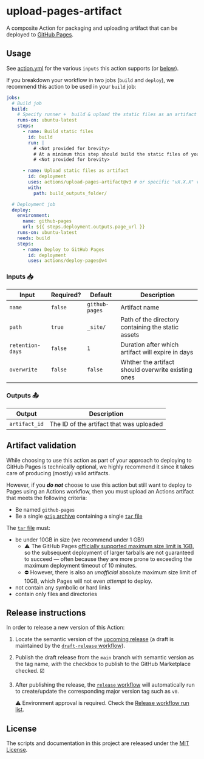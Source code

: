 # upload-pages-artifact

A composite Action for packaging and uploading artifact that can be deployed to [GitHub Pages][pages].

## Usage

See [action.yml](action.yml) for the various `inputs` this action supports (or [below](#inputs-📥)).

If you breakdown your workflow in two jobs (`build` and `deploy`), we recommend this action to be used in your `build` job:

```yaml
jobs:
  # Build job
  build:
    # Specify runner +  build & upload the static files as an artifact
    runs-on: ubuntu-latest
    steps:
      - name: Build static files
        id: build
        run: |
          # <Not provided for brevity>
          # At a minimum this step should build the static files of your site
          # <Not provided for brevity>

      - name: Upload static files as artifact
        id: deployment
        uses: actions/upload-pages-artifact@v3 # or specific "vX.X.X" version tag for this action
        with:
          path: build_outputs_folder/

  # Deployment job
  deploy:
    environment:
      name: github-pages
      url: ${{ steps.deployment.outputs.page_url }}
    runs-on: ubuntu-latest
    needs: build
    steps:
      - name: Deploy to GitHub Pages
        id: deployment
        uses: actions/deploy-pages@v4
```

### Inputs 📥

| Input            | Required? | Default        | Description                                        |
| ---------------- | --------- | -------------- | -------------------------------------------------- |
| `name`           | `false`   | `github-pages` | Artifact name                                      |
| `path`           | `true`    | `_site/`       | Path of the directory containing the static assets |
| `retention-days` | `false`   | `1`            | Duration after which artifact will expire in days  |
| `overwrite`      | `false`   | `false`        | Whther the artifact should overwrite existing ones |

### Outputs 📤

| Output        | Description                              |
| ------------- | ---------------------------------------- |
| `artifact_id` | The ID of the artifact that was uploaded |

## Artifact validation

While choosing to use this action as part of your approach to deploying to GitHub Pages is technically optional, we highly recommend it since it takes care of producing (mostly) valid artifacts.

However, if you _**do not**_ choose to use this action but still want to deploy to Pages using an Actions workflow, then you must upload an Actions artifact that meets the following criteria:

- Be named `github-pages`
- Be a single [`gzip` archive][gzip] containing a single [`tar` file][tar]

The [`tar` file][tar] must:

- be under 10GB in size (we recommend under 1 GB!)
  - :warning: The GitHub Pages [officially supported maximum size limit is 1GB][pages-usage-limits], so the subsequent deployment of larger tarballs are not guaranteed to succeed &mdash; often because they are more prone to exceeding the maximum deployment timeout of 10 minutes.
  - ⛔ However, there is also an _unofficial_ absolute maximum size limit of 10GB, which Pages will not even _attempt_ to deploy.
- not contain any symbolic or hard links
- contain only files and directories

## Release instructions

In order to release a new version of this Action:

1. Locate the semantic version of the [upcoming release][release-list] (a draft is maintained by the [`draft-release` workflow][draft-release]).

2. Publish the draft release from the `main` branch with semantic version as the tag name, _with_ the checkbox to publish to the GitHub Marketplace checked. :ballot_box_with_check:

3. After publishing the release, the [`release` workflow][release] will automatically run to create/update the corresponding major version tag such as `v0`.

   ⚠️ Environment approval is required. Check the [Release workflow run list][release-workflow-runs].

## License

The scripts and documentation in this project are released under the [MIT License](LICENSE).

<!-- references -->
[pages]: https://pages.github.com
[release-list]: https://github.com/actions/upload-pages-artifact/releases
[draft-release]: .github/workflows/draft-release.yml
[release]: .github/workflows/release.yml
[release-workflow-runs]: https://github.com/actions/upload-pages-artifact/actions/workflows/release.yml
[gzip]: https://en.wikipedia.org/wiki/Gzip
[tar]: https://en.wikipedia.org/wiki/Tar_(computing)
[pages-usage-limits]: https://docs.github.com/en/pages/getting-started-with-github-pages/about-github-pages#usage-limits
